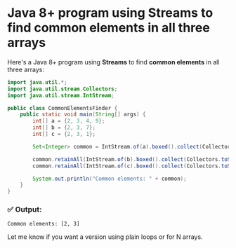 # Java 8+ program using Streams to find common elements in all three arrays

Here's a Java 8+ program using **Streams** to find **common elements** in all three arrays:

```java
import java.util.*;
import java.util.stream.Collectors;
import java.util.stream.IntStream;

public class CommonElementsFinder {
    public static void main(String[] args) {
        int[] a = {2, 3, 4, 9};
        int[] b = {2, 3, 7};
        int[] c = {2, 3, 1};

        Set<Integer> common = IntStream.of(a).boxed().collect(Collectors.toSet());

        common.retainAll(IntStream.of(b).boxed().collect(Collectors.toSet()));
        common.retainAll(IntStream.of(c).boxed().collect(Collectors.toSet()));

        System.out.println("Common elements: " + common);
    }
}
```

### ✅ Output:

```
Common elements: [2, 3]
```

Let me know if you want a version using plain loops or for N arrays.
